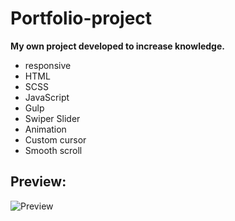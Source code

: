 # Portfolio-project

**My own project developed to increase knowledge.**

+ responsive
+ HTML
+ SCSS
+ JavaScript
+ Gulp
+ Swiper Slider
+ Animation
+ Custom cursor
+ Smooth scroll

## Preview:
![Preview]()
